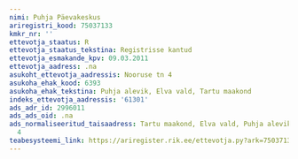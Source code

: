 ```yaml
---
nimi: Puhja Päevakeskus
ariregistri_kood: 75037133
kmkr_nr: ''
ettevotja_staatus: R
ettevotja_staatus_tekstina: Registrisse kantud
ettevotja_esmakande_kpv: 09.03.2011
ettevotja_aadress: .na
asukoht_ettevotja_aadressis: Nooruse tn 4
asukoha_ehak_kood: 6393
asukoha_ehak_tekstina: Puhja alevik, Elva vald, Tartu maakond
indeks_ettevotja_aadressis: '61301'
ads_adr_id: 2996011
ads_ads_oid: .na
ads_normaliseeritud_taisaadress: Tartu maakond, Elva vald, Puhja alevik, Nooruse tn
  4
teabesysteemi_link: https://ariregister.rik.ee/ettevotja.py?ark=75037133&ref=rekvisiidid
---
```

